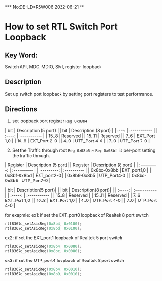 *** No:DE-LD*RSW006 2022-06-21 **

# How to set RTL Switch Port Loopback

## Key Word:

Switch API, MDC, MDIO, SMI, register, loopback

## Description

Set up switch port loopback by setting port registers to test performance.

## Directions

1. set loopback port register `Reg 0x08b4`

| bit   | Description (5 port) | | bit   | Description (8 port) |
| :---: | :----------- | | :----: | :----------- |
| 15..8 | Reserved     | | 15..11 | Reserved     |
| 7..6  | EXT_Port 1,0 | | 10..8  | EXT_Port 2-0 |
| 4..0  | UTP_Port 4-0 | | 7..0   | UTP_Port 7-0 |

2. Set the Traffic through root
`Reg 0x08b5` ~ `Reg 0x08bf `is per-port setting the traffic through.

| Register    | Description (5 port)| | Register    | Description (8 port) |
| :---------: | :---------- | | :---------: | :---------- |
| 0x8bc-0x8bb | EXT_port1,0 | | 0x8bf-0x8bd | EXT_port2-0 |
| 0x8b9-0x8b5 | UTP_Port4-0 | | 0x8bc-0x8b5 | UTP_Port7-0 |

|   bit   | Description(5 port)| | |   bit   | Description(8 port)| |
| :-----: | :----------- | | :-----: | :----------- |
| 15..8   | Reserved     | | 15..11  | Reserved     |
| 7..6    | EXT_Port 1,0 | | 10..8   | EXT_Port 1,0 |
| 4..0    | UTP_Port 4-0 | | 7..0    | UTP_Port 4-0 |

for exapmle:
ex1:
if set the EXT_port0 loopback of Realtek 8 port switch

```cpp
rtl8367c_setAsicReg(0x8b4, 0x0100);
rtl8367c_setAsicReg(0x8bd, 0x0100);
```
ex2:
if set the EXT_port1 loopback of Realtek 5 port switch
```cpp
rtl8367c_setAsicReg(0x8b4, 0x0080);
rtl8367c_setAsicReg(0x8bc, 0x0080);
```
ex3:
if set the UTP_port4 loopback of Realtek 8 port switch
```cpp
rtl8367c_setAsicReg(0x8b4, 0x0010);
rtl8367c_setAsicReg(0x8b9, 0x0010);
```


